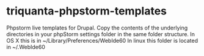 triquanta-phpstorm-templates
============================

Phpstorm live templates for Drupal.
Copy the contents of the underlying directories in your phpStorm settings folder in the same folder structure.
In OS X this is in ~/Library/Preferences/WebIde60
In linux this folder is located in ~/.WebIde60

